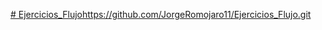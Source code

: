[# Ejercicios_Flujo](https://github.com/JorgeRomojaro11/Ejercicios_Flujo.git)https://github.com/JorgeRomojaro11/Ejercicios_Flujo.git
